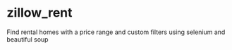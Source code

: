 # zillow_rent

Find rental homes with a price range and custom filters using selenium and beautiful soup